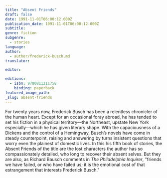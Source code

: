 ```yaml
---
title: "Absent Friends"
draft: false
date: 1991-11-01T06:00:12.000Z
publication_date: 1991-11-01T06:00:12.000Z
subtitle:
genre: fiction
subgenre:
  - stories
language:
author:
  - author/frederick-busch.md
translator:

editor:

editions:
  - isbn: 9780811211758
    binding: paperback
featured_image_path:
_slug: absent-friends
---
```


For twenty years now, Frederick Busch has been a relentless chronicler of the human heart. Except for an occasional foray abroad, he has tended to set his fiction in a physical territory––the Northeast, upstate New York especially––which he has given literary shape. With the capaciousness of a Dickens and the control of a Hemingway, Busch’s novels have come in steady counterpoint, raising and answering by turns insistent questions that worry even the plainest of domestic lives. In this his fifth book of stories, the Absent Friends of the title are the lost characters the author has so compassionately detailed, who long to recover their absent selves. But they are also, as Richard Bausch comments in _The Philadelphia Inquirer_, "friends we have failed, or who have failed us; it is the emotional cost of that estrangement that interests Frederick Busch."

